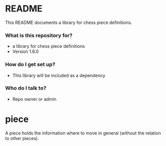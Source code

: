 # README #

This README documents a library for chess piece definitions.

### What is this repository for? ###

* a library for chess piece definitions
* Version 1.6.0

### How do I get set up? ###

* This library will be included as a dependency

### Who do I talk to? ###

* Repo owner or admin

# piece #

A piece holds the information where to move in general (without the relation to other pieces).

